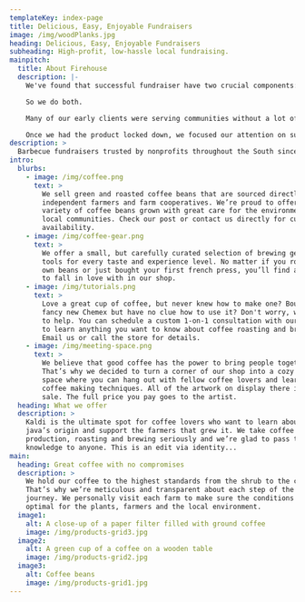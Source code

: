 ```yaml
---
templateKey: index-page
title: Delicious, Easy, Enjoyable Fundraisers
image: /img/woodPlanks.jpg
heading: Delicious, Easy, Enjoyable Fundraisers
subheading: High-profit, low-hassle local fundraising.
mainpitch:
  title: About Firehouse
  description: |-
    We've found that successful fundraiser have two crucial components: an excellent product, and effective seller support.Motivated, well-supported sellers can make up for an inferior product, but they won't have breakout success. And even excellent products will fall flat when sellers don't have the training and support they need. 

    So we do both. 

    Many of our early clients were serving communities without a lot of disposable income. Their sellers felt (understandably) resistant to selling their friends and family things they probably wouldn't use. So we decided to sell something everybody needs: Satisfying, delicious food. And more than enough of it to feed a large, hungry family for multiple meals. 

    Once we had the product locked down, we focused our attention on supporting our sellers -- constantly refining and expanding the training, advice, and tools we provide to help set every participating seller up for the greatest possible success. 
description: >
  Barbecue fundraisers trusted by nonprofits throughout the South since 1999.
intro:
  blurbs:
    - image: /img/coffee.png
      text: >
        We sell green and roasted coffee beans that are sourced directly from
        independent farmers and farm cooperatives. We’re proud to offer a
        variety of coffee beans grown with great care for the environment and
        local communities. Check our post or contact us directly for current
        availability.
    - image: /img/coffee-gear.png
      text: >
        We offer a small, but carefully curated selection of brewing gear and
        tools for every taste and experience level. No matter if you roast your
        own beans or just bought your first french press, you’ll find a gadget
        to fall in love with in our shop.
    - image: /img/tutorials.png
      text: >
        Love a great cup of coffee, but never knew how to make one? Bought a
        fancy new Chemex but have no clue how to use it? Don't worry, we’re here
        to help. You can schedule a custom 1-on-1 consultation with our baristas
        to learn anything you want to know about coffee roasting and brewing.
        Email us or call the store for details.
    - image: /img/meeting-space.png
      text: >
        We believe that good coffee has the power to bring people together.
        That’s why we decided to turn a corner of our shop into a cozy meeting
        space where you can hang out with fellow coffee lovers and learn about
        coffee making techniques. All of the artwork on display there is for
        sale. The full price you pay goes to the artist.
  heading: What we offer
  description: >
    Kaldi is the ultimate spot for coffee lovers who want to learn about their
    java’s origin and support the farmers that grew it. We take coffee
    production, roasting and brewing seriously and we’re glad to pass that
    knowledge to anyone. This is an edit via identity...
main:
  heading: Great coffee with no compromises
  description: >
    We hold our coffee to the highest standards from the shrub to the cup.
    That’s why we’re meticulous and transparent about each step of the coffee’s
    journey. We personally visit each farm to make sure the conditions are
    optimal for the plants, farmers and the local environment.
  image1:
    alt: A close-up of a paper filter filled with ground coffee
    image: /img/products-grid3.jpg
  image2:
    alt: A green cup of a coffee on a wooden table
    image: /img/products-grid2.jpg
  image3:
    alt: Coffee beans
    image: /img/products-grid1.jpg
---
```


